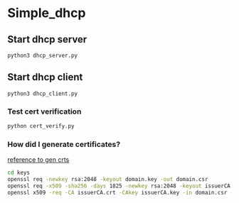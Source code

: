 # Simple_dhcp

## Start dhcp server

```
python3 dhcp_server.py
```

## Start dhcp client

```
python3 dhcp_client.py
```

### Test cert verification

```bash
python cert_verify.py
```

### How did I generate certificates?

[reference to gen crts](https://www.baeldung.com/openssl-self-signed-cert)

```bash
cd keys
openssl req -newkey rsa:2048 -keyout domain.key -out domain.csr
openssl req -x509 -sha256 -days 1825 -newkey rsa:2048 -keyout issuerCA.key -out issuerCA.crt
openssl x509 -req -CA issuerCA.crt -CAkey issuerCA.key -in domain.csr -out domain.crt -days 365 -CAcreateserial -extfile domain.ext
```

